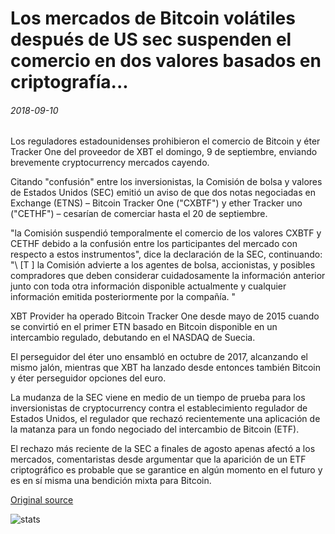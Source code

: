 # Los mercados de Bitcoin volátiles después de US sec suspenden el comercio en dos valores basados en criptografía...

###### 2018-09-10

Los reguladores estadounidenses prohibieron el comercio de Bitcoin y éter Tracker One del proveedor de XBT el domingo, 9 de septiembre, enviando brevemente cryptocurrency mercados cayendo.

Citando "confusión" entre los inversionistas, la Comisión de bolsa y valores de Estados Unidos (SEC) emitió un aviso de que dos notas negociadas en Exchange (ETNS) – Bitcoin Tracker One ("CXBTF") y ether Tracker uno ("CETHF") – cesarían de comerciar hasta el 20 de septiembre.

"la Comisión suspendió temporalmente el comercio de los valores CXBTF y CETHF debido a la confusión entre los participantes del mercado con respecto a estos instrumentos", dice la declaración de la SEC, continuando: "\ [T \] la Comisión advierte a los agentes de bolsa, accionistas, y posibles compradores que deben considerar cuidadosamente la información anterior junto con toda otra información disponible actualmente y cualquier información emitida posteriormente por la compañía. "

XBT Provider ha operado Bitcoin Tracker One desde mayo de 2015 cuando se convirtió en el primer ETN basado en Bitcoin disponible en un intercambio regulado, debutando en el NASDAQ de Suecia.

El perseguidor del éter uno ensambló en octubre de 2017, alcanzando el mismo jalón, mientras que XBT ha lanzado desde entonces también Bitcoin y éter perseguidor opciones del euro.

La mudanza de la SEC viene en medio de un tiempo de prueba para los inversionistas de cryptocurrency contra el establecimiento regulador de Estados Unidos, el regulador que rechazó recientemente una aplicación de la matanza para un fondo negociado del intercambio de Bitcoin (ETF).

El rechazo más reciente de la SEC a finales de agosto apenas afectó a los mercados, comentaristas desde argumentar que la aparición de un ETF criptográfico es probable que se garantice en algún momento en el futuro y es en sí misma una bendición mixta para Bitcoin.

[Original source](https://cointelegraph.com/news/bitcoin-markets-volatile-after-us-sec-suspends-trading-in-two-crypto-based-securities)

![stats](https://c.statcounter.com/11760860/0/a89fa40b/1/ "stats")